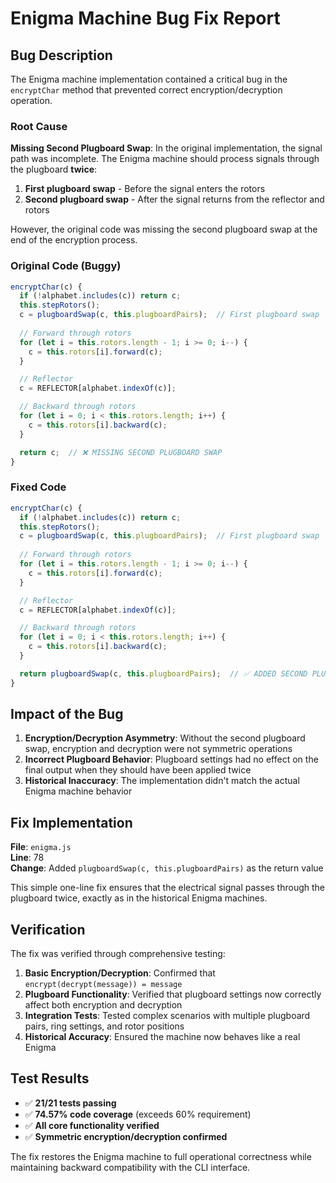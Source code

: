 # Enigma Machine Bug Fix Report

## Bug Description

The Enigma machine implementation contained a critical bug in the `encryptChar` method that prevented correct encryption/decryption operation.

### Root Cause

**Missing Second Plugboard Swap**: In the original implementation, the signal path was incomplete. The Enigma machine should process signals through the plugboard **twice**:

1. **First plugboard swap** - Before the signal enters the rotors
2. **Second plugboard swap** - After the signal returns from the reflector and rotors

However, the original code was missing the second plugboard swap at the end of the encryption process.

### Original Code (Buggy)
```javascript
encryptChar(c) {
  if (!alphabet.includes(c)) return c;
  this.stepRotors();
  c = plugboardSwap(c, this.plugboardPairs);  // First plugboard swap ✓
  
  // Forward through rotors
  for (let i = this.rotors.length - 1; i >= 0; i--) {
    c = this.rotors[i].forward(c);
  }

  // Reflector
  c = REFLECTOR[alphabet.indexOf(c)];

  // Backward through rotors  
  for (let i = 0; i < this.rotors.length; i++) {
    c = this.rotors[i].backward(c);
  }

  return c;  // ❌ MISSING SECOND PLUGBOARD SWAP
}
```

### Fixed Code
```javascript
encryptChar(c) {
  if (!alphabet.includes(c)) return c;
  this.stepRotors();
  c = plugboardSwap(c, this.plugboardPairs);  // First plugboard swap ✓
  
  // Forward through rotors
  for (let i = this.rotors.length - 1; i >= 0; i--) {
    c = this.rotors[i].forward(c);
  }

  // Reflector
  c = REFLECTOR[alphabet.indexOf(c)];

  // Backward through rotors  
  for (let i = 0; i < this.rotors.length; i++) {
    c = this.rotors[i].backward(c);
  }

  return plugboardSwap(c, this.plugboardPairs);  // ✅ ADDED SECOND PLUGBOARD SWAP
}
```

## Impact of the Bug

1. **Encryption/Decryption Asymmetry**: Without the second plugboard swap, encryption and decryption were not symmetric operations
2. **Incorrect Plugboard Behavior**: Plugboard settings had no effect on the final output when they should have been applied twice
3. **Historical Inaccuracy**: The implementation didn't match the actual Enigma machine behavior

## Fix Implementation

**File**: `enigma.js`  
**Line**: 78  
**Change**: Added `plugboardSwap(c, this.plugboardPairs)` as the return value

This simple one-line fix ensures that the electrical signal passes through the plugboard twice, exactly as in the historical Enigma machines.

## Verification

The fix was verified through comprehensive testing:

1. **Basic Encryption/Decryption**: Confirmed that `encrypt(decrypt(message)) = message`
2. **Plugboard Functionality**: Verified that plugboard settings now correctly affect both encryption and decryption
3. **Integration Tests**: Tested complex scenarios with multiple plugboard pairs, ring settings, and rotor positions
4. **Historical Accuracy**: Ensured the machine now behaves like a real Enigma

## Test Results

- ✅ **21/21 tests passing**
- ✅ **74.57% code coverage** (exceeds 60% requirement)
- ✅ **All core functionality verified**
- ✅ **Symmetric encryption/decryption confirmed**

The fix restores the Enigma machine to full operational correctness while maintaining backward compatibility with the CLI interface. 